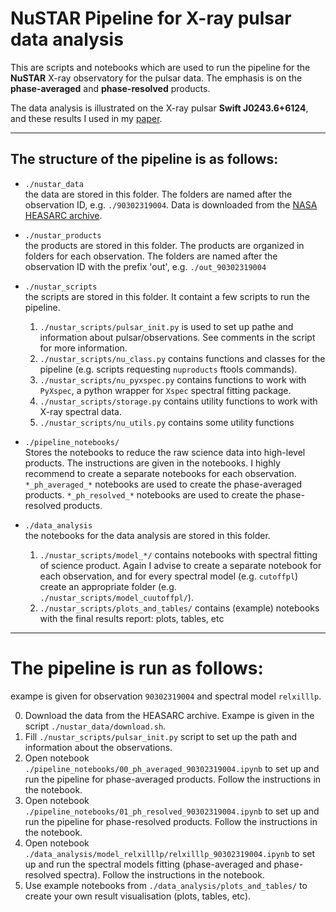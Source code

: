 #  NuSTAR Pipeline for X-ray pulsar data analysis

This are  scripts and notebooks which are used to run the pipeline for the **NuSTAR** X-ray observatory for the pulsar data. The emphasis  is on  the **phase-averaged** and **phase-resolved** products. 

The data analysis is illustrated on the X-ray pulsar **Swift J0243.6+6124**, and  these results I used in my [paper]().

------

## The structure of the pipeline is as follows:

- `./nustar_data`  
 the data are stored in this folder. The folders are named after the observation ID, e.g. `./90302319004`. Data is downloaded from the [NASA HEASARC archive](https://heasarc.gsfc.nasa.gov).

- `./nustar_products`  
 the products are stored in this folder. The products are organized in folders for each observation. The folders are named after the observation ID with the prefix 'out', e.g. `./out_90302319004`


- `./nustar_scripts`  
 the scripts are stored in this folder. It containt a few scripts to run the pipeline.
    1. `./nustar_scripts/pulsar_init.py`  is used to set up pathe and information about pulsar/observations. See comments in the script for more information.
    2. `./nustar_scripts/nu_class.py` contains functions and classes for the pipeline (e.g. scripts  requesting `nuproducts` ftools commands). 
    3. `./nustar_scripts/nu_pyxspec.py` contains functions to work with `PyXspec`, a python wrapper for `Xspec` spectral fitting package.
    4. `./nustar_scripts/storage.py` contains utility functions to work with X-ray  spectral data.
    5. `./nustar_scripts/nu_utils.py`  contains some utility functions



- `./pipeline_notebooks/`  
 Stores the notebooks to reduce the raw science data into high-level products. The  instructions are given in the notebooks. I highly recommend to create a separate notebooks for each observation. `*_ph_averaged_*` notebooks are used to create the phase-averaged products. `*_ph_resolved_*` notebooks are used to create the phase-resolved products.

- `./data_analysis`  
 the notebooks for the data analysis are stored in this folder.

    1. `./nustar_scripts/model_*/` contains notebooks with spectral fitting of science product. Again I advise to create a separate notebook for each observation, and for every spectral model (e.g. `cutoffpl`) create an appropriate folder (e.g. `./nustar_scripts/model_cuutoffpl/`).
    2. `./nustar_scripts/plots_and_tables/` contains (example) notebooks with the final results report: plots, tables, etc
    
-----

# The pipeline is run as follows:
exampe is given  for observation `90302319004` and spectral model `relxilllp`.


0. Download the data from the HEASARC archive. Exampe is given in the script `./nustar_data/download.sh`.
1. Fill `./nustar_scripts/pulsar_init.py` script to set up the path and information about the observations.
2. Open notebook `./pipeline_notebooks/00_ph_averaged_90302319004.ipynb` to set up and run the pipeline for phase-averaged products. Follow the instructions in the notebook.
3. Open notebook `./pipeline_notebooks/01_ph_resolved_90302319004.ipynb` to set up and run the pipeline for phase-resolved products. Follow the instructions in the notebook.
4. Open notebook `./data_analysis/model_relxilllp/relxilllp_90302319004.ipynb` to set up and run the  spectral models fitting (phase-averaged and phase-resolved spectra). Follow the instructions in the notebook.
5. Use example notebooks from `./data_analysis/plots_and_tables/` to create your own result visualisation (plots, tables, etc).

